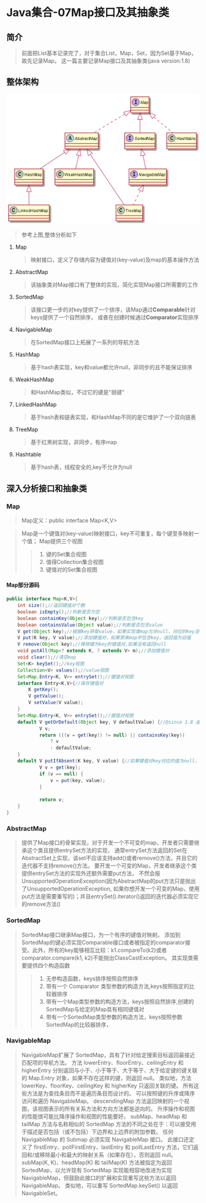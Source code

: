 # Java集合-07Map接口及其抽象类

## 简介
> 前面把List基本记录完了，对于集合List，Map，Set，因为Set基于Map，故先记录Map。
这一篇主要记录Map接口及其抽象类(java version:1.8)

## 整体架构
![map整体架构图](../../../image/Map.png)
>参考上图,整体分析如下
1. Map
    >映射接口，定义了存储内容为键值对(key-value)及map的基本操作方法
2. AbstractMap
    >该抽象类对Map接口有了整体的实现，简化实现Map接口所需要的工作
3. SortedMap
    > 该接口更一步的对key提供了一个排序，该Map通过**Comparable**针对keys提供了一个自然排序，
    或者在创建时候通过**Comparator**实现排序
4. NavigableMap
    >在SortedMap接口上拓展了一系列的导航方法
5. HashMap
    >基于hash表实现，key和value都允许null，非同步的且不能保证排序
6. WeakHashMap
    > 和HashMap类似，不过它的键是"弱键"
7. LinkedHashMap
    > 基于hash表和链表实现，和HashMap不同的是它维护了一个双向链表
8. TreeMap
    > 基于红黑树实现，非同步，有序map
9. Hashtable
    >基于hash表，线程安全的,key不允许为null

## 深入分析接口和抽象类
### Map
>Map定义：public interface Map<K,V> 

>Map是一个键值对(key-value)映射接口，key不可重复，每个键至多映射一个值；
Map提供三个视图
>> 1. 键的Set集合视图
>>  2. 值得Collection集合视图
>>  3. 键值对的Set集合视图

#### Map部分源码
```java
public interface Map<K,V>{
    int size();//返回键值对个数
    boolean isEmpty();//判断是否为空
    boolean containKey(Object key);//判断是否包含key
    boolean containsValue(Object value);//判断是否包含value
    V get(Object key);//根据key获取value，如果实现类map允许null，对应的key没有映射，返回null
    V put(K key, V value);//添加键值对，如果原来map中包含key，返回值为旧值
    V remove(Object key);//移除键为key的键值对,如果没有返回null
    void putAll(Map<? extends K, ? extends V> m);//添加键值对
    void clear();//清空map
    Set<K> keySet();//key视图
    Collection<V> values();//value视图
    Set<Map.Entry<K, V>> entrySet();//键值对视图
    interface Entry<K,V>{//保存键值对
        K getKey();
        V getValue();
        V setValue(V value);
    }
    Set<Map.Entry<K, V>> entrySet();//键值对视图
    default V getOrDefault(Object key, V defaultValue) {//@since 1.8 返回键值对key对应的值，如果key没有返回defaultValue
            V v;
            return (((v = get(key)) != null) || containsKey(key))
                ? v
                : defaultValue;
    }
    default V putIfAbsent(K key, V value) {//如果键值对key对应的值为null，key对应的值变为value
            V v = get(key);
            if (v == null) {
                v = put(key, value);
            }
    
            return v;
    }
}
```

### AbstractMap
> 提供了Map接口的骨架实现，对于开发一个不可变的map，开发者只需要继承这个类且提供entrySet方法的实现，
通常entrySet方法返回的Set在AbstractSet上实现，该set不应该支持add()或者remove()方法，并且它的迭代器不支持remove()方法。
要开发一个可变的Map，开发者继承这个类提供entrySet方法的实现外还额外需要put方法，
不然会报UnsupportedOperationException(因为AbstractMap的put方法只是抛出了UnsupportedOperationException,
如果你想开发一个可变的Map，使用put方法是需要重写的)；并且entrySet().iterator()返回的迭代器必须实现它的remove方法()

### SortedMap
> SortedMap接口继承Map接口，为一个有序的键值对映射。
添加到SortedMap的键必须实现Comparable接口或者被指定的comparator接受。此外，所有的key能够相互比较：k1.compareTo(k2)或者
comparator.compare(k1, k2)不能抛出ClassCastException。
其实现类需要提供四个构造函数
>> 1. 无参构造函数，keys排序按照自然排序
>> 2. 带有一个 Comparator 类型参数的构造方法,keys按照指定的比较器排序
>> 3. 带有一个Map类型参数的构造方法，keys按照自然排序,创建的SortedMap与给定的Map具有相同键值对
>> 4. 带有一个SortedMap类型参数的构造方法，keys按照参数SortedMap的比较器排序，

### NavigableMap
>NavigableMap扩展了 SortedMap，具有了针对给定搜索目标返回最接近匹配项的导航方法。
方法 lowerEntry、floorEntry、ceilingEntry 和 higherEntry 分别返回与小于、小于等于、大于等于、大于给定键的键关联的 Map.Entry 对象，如果不存在这样的键，则返回 null。
类似地，方法 lowerKey、floorKey、ceilingKey 和 higherKey 只返回关联的键。
所有这些方法是为查找条目而不是遍历条目而设计的。
可以按照键的升序或降序访问和遍历 NavigableMap。
descendingMap 方法返回映射的一个视图，该视图表示的所有关系方法和方向方法都是逆向的。
升序操作和视图的性能很可能比降序操作和视图的性能要好。
subMap、headMap 和 tailMap 方法与名称相似的 SortedMap 方法的不同之处在于：可以接受用于描述是否包括（或不包括）下边界和上边界的附加参数。
任何 NavigableMap 的 Submap 必须实现 NavigableMap 接口。
此接口还定义了 firstEntry、pollFirstEntry、lastEntry 和 pollLastEntry 方法，它们返回和/或移除最小和最大的映射关系（如果存在），否则返回 null。
subMap(K, K)、headMap(K) 和 tailMap(K) 方法被指定为返回 SortedMap，以允许现有 SortedMap 实现能相容地改进为实现 NavigableMap，但鼓励此接口的扩展和实现重写这些方法以返回 NavigableMap。
类似地，可以重写 SortedMap.keySet() 以返回 NavigableSet。